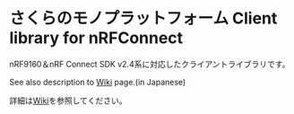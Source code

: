 # さくらのモノプラットフォーム Client library for nRFConnect

nRF9160＆nRF Connect SDK v2.4系に対応したクライアントライブラリです。

See also description to [Wiki](https://github.com/sakura-internet/sipf-lib_nrfconnect/wiki) page.(in Japanese)

詳細は[Wiki](https://github.com/sakura-internet/sipf-lib_nrfconnect/wiki)を参照してください。
